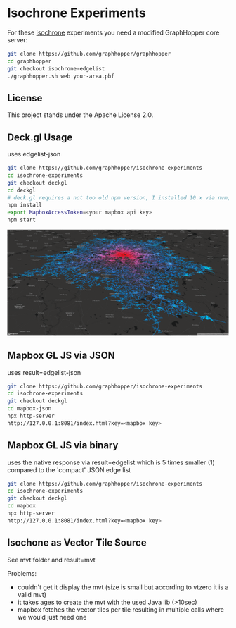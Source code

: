 # Isochrone Experiments

For these [isochrone](https://en.wikipedia.org/wiki/Isochrone_map) experiments you need a modified GraphHopper core server:

```bash
git clone https://github.com/graphhopper/graphhopper
cd graphhopper
git checkout isochrone-edgelist
./graphhopper.sh web your-area.pbf
```

## License

This project stands under the Apache License 2.0.

## Deck.gl Usage

uses edgelist-json

```bash
git clone https://github.com/graphhopper/isochrone-experiments
cd isochrone-experiments
git checkout deckgl
cd deckgl
# deck.gl requires a not too old npm version, I installed 10.x via nvm, then do:
npm install
export MapboxAccessToken=<your mapbox api key>
npm start
```

![image](./deckgl/img/isochrone-example1.png)

## Mapbox GL JS via JSON

uses result=edgelist-json

```bash
git clone https://github.com/graphhopper/isochrone-experiments
cd isochrone-experiments
git checkout deckgl
cd mapbox-json
npx http-server
http://127.0.0.1:8081/index.html?key=<mapbox key>
```

## Mapbox GL JS via binary

uses the native response via result=edgelist 
which is 5 times smaller (1) compared to the 'compact' JSON edge list

```bash
git clone https://github.com/graphhopper/isochrone-experiments
cd isochrone-experiments
git checkout deckgl
cd mapbox
npx http-server
http://127.0.0.1:8081/index.html?key=<mapbox key>
```

## Isochone as Vector Tile Source

See mvt folder and result=mvt

Problems:

 * couldn't get it display the mvt (size is small but according to vtzero it
   is a valid mvt)
 * it takes ages to create the mvt with the used Java lib (>10sec)
 * mapbox fetches the vector tiles per tile resulting in multiple calls where we would just need one